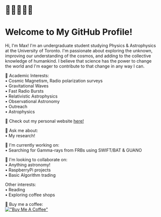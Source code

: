 # 🧙‍♂️🐚📡💫 
# Welcome to My GitHub Profile!

Hi, I'm Max! I'm an undergraduate student studying Physics & Astrophysics at the University of Toronto. I'm passionate about exploring the unknown, improving our understanding of the cosmos, and adding to the collective knowledge of humankind. I believe that science has the power to change the world and I'm eager to contribute to that change in any way I can.<br> 

🔭 Academic Interests:<br> 
• Cosmic Magnetism, Radio polarization surveys<br> 
• Gravitational Waves<br> 
• Fast Radio Bursts<br> 
• Relativistic Astrophysics<br> 
• Observational Astronomy<br> 
• Outreach<br> 
• Astrophysics<br> 

🔗 Check out my personal website [here!](https://afinemax.github.io/afinemax1/) <br> 

💬 Ask me about:<br> 
• My research!<br> 

🧐 I'm currently working on:<br> 
• Searching for Gamma-rays from FRBs using SWIFT/BAT & GUANO<br> 

👯 I'm looking to collaborate on:<br> 
• Anything astronomy!<br> 
• RaspberryPi projects<br> 
• Basic Algorithm trading<br> 

Other interests:<br> 
• Reading <br> 
• Exploring coffee shops<br> 

💸 Buy me a coffee:<br> 
[!["Buy Me A Coffee"](https://www.buymeacoffee.com/assets/img/custom_images/orange_img.png)](https://www.buymeacoffee.com/afinemax)




<!--
# 🧙‍♂️🐚📡💫 About Me:

🔗 Check out my perosnal website [here!](https://afinemax.github.io/afinemax1/) <br> 

🔭 I’m currently working on:<br>        •  Searching for Gamma-rays from FRBs using SWIFT/BAT & GUANO<br><br>👯 I’m looking to collaborate on<br>        •  Anything astronomy!<br>        •  RaspberryPi projects<br>        •  Basic Algorithm trading <br><br><br>💬 Ask me about<br>        •  My research!<br>


[!["Buy Me A Coffee"](https://www.buymeacoffee.com/assets/img/custom_images/orange_img.png)](https://www.buymeacoffee.com/afinemax)

# 📊 GitHub Stats:
![](https://github-readme-stats.vercel.app/api?username=afinemax&theme=dark&hide_border=true&include_all_commits=false&count_private=false)<br/>
![](https://github-readme-streak-stats.herokuapp.com/?user=afinemax&theme=dark&hide_border=true)<br/>
![](https://github-readme-stats.vercel.app/api/top-langs/?username=afinemax&theme=dark&hide_border=true&include_all_commits=false&count_private=false&layout=compact)


### ✍️ Random Dev Quote
![](https://quotes-github-readme.vercel.app/api?type=horizontal&theme=radical)

---
[![](https://visitcount.itsvg.in/api?id=afinemax&icon=0&color=0)](https://visitcount.itsvg.in)

<!-- Proudly created with GPRM ( https://gprm.itsvg.in ) -->
